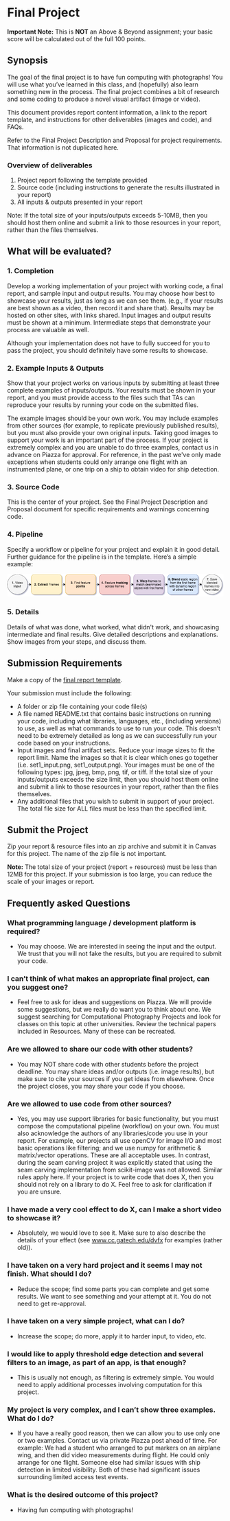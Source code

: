 # Final Project

**Important Note:** This is **NOT** an Above & Beyond assignment; your basic score will be calculated out of the full 100 points.

## Synopsis

The goal of the final project is to have fun computing with photographs! You will use what you’ve learned in this class, and (hopefully) also learn something new in the process. The final project combines a bit of research and some coding to produce a novel visual artifact (image or video).

This document provides report content information, a link to the report template, and instructions for other deliverables (images and code), and FAQs.

Refer to the Final Project Description and Proposal for project requirements. That information is not duplicated here.


### Overview of deliverables

1) Project report following the template provided
2) Source code (including instructions to generate the results illustrated in your report)
3) All inputs & outputs presented in your report

Note: If the total size of your inputs/outputs exceeds 5-10MB, then you should host them online and submit a link to those resources in your report, rather than the files themselves.


## What will be evaluated?


### 1. Completion

Develop a working implementation of your project with working code, a final report, and sample input and output results. You may choose how best to showcase your results, just as long as we can see them. (e.g., if your results are best shown as a video, then record it and share that). Results may be hosted on other sites, with links shared. Input images and output results must be shown at a minimum. Intermediate steps that demonstrate your process are valuable as well.

Although your implementation does not have to fully succeed for you to pass the project, you should definitely have some results to showcase.

### 2. Example Inputs & Outputs

Show that your project works on various inputs by submitting at least three complete examples of inputs/outputs. Your results must be shown in your report, and you must provide access to the files such that TAs can reproduce your results by running your code on the submitted files.

The example images should be your own work. You may include examples from other sources (for example, to replicate previously published results), but you must also provide your own original inputs. Taking good images to support your work is an important part of the process. If your project is extremely complex and you are unable to do three examples, contact us in advance on Piazza for approval. For reference, in the past we've only made exceptions when students could only arrange one flight with an instrumented plane, or one trip on a ship to obtain video for ship detection.

### 3. Source Code

This is the center of your project. See the Final Project Description and Proposal document for specific requirements and warnings concerning code.

### 4. Pipeline

Specify a workflow or pipeline for your project and explain it in good detail. Further guidance for the pipeline is in the template. Here’s a simple example:

![](pipeline.png)

### 5. Details

Details of what was done, what worked, what didn't work, and showcasing intermediate and final results.  Give detailed descriptions and explanations. Show images from your steps, and discuss them.


## Submission Requirements

Make a copy of the [final report template](https://docs.google.com/presentation/d/1JCMQWOgD4D2Nxa6oyN4F7CNOGs515jKaGcdpqtiklk0/edit?usp=sharing).

Your submission must include the following:
- A folder or zip file containing your code file(s)
- A file named README.txt that contains basic instructions on running your code, including what libraries, languages, etc., (including versions) to use, as well as what commands to use to run your code. This doesn’t need to be extremely detailed as long as we can successfully run your code based on your instructions.
- Input images and final artifact sets.  Reduce your image sizes to fit the report limit.  Name the images so that it is clear which ones go together (i.e. set1_input.png, set1_output.png).  Your images must be one of the following types: jpg, jpeg, bmp, png, tif, or tiff. If the total size of your inputs/outputs exceeds the size limit, then you should host them online and submit a link to those resources in your report, rather than the files themselves.
- Any additional files that you wish to submit in support of your project. The total file size for ALL files must be less than the specified limit.  


## Submit the Project

Zip your report & resource files into an zip archive and submit it in Canvas for this project. The name of the zip file is not important.

**Note:** The total size of your project (report + resources) must be less than 12MB for this project. If your submission is too large, you can reduce the scale of your images or report.


## Frequently asked Questions

### What programming language / development platform is required?
- You may choose.  We are interested in seeing the input and the output. We trust that you will not fake the results, but you are required to submit your code.  

### I can’t think of what makes an appropriate final project, can you suggest one?
- Feel free to ask for ideas and suggestions on Piazza. We will provide some suggestions, but we really do want you to think about one. We suggest searching for Computational Photography Projects and look for classes on this topic at other universities. Review the technical papers included in Resources. Many of these can be recreated.

### Are we allowed to share our code with other students?
- You may NOT share code with other students before the project deadline. You may share ideas and/or outputs (i.e. image results), but make sure to cite your sources if you get ideas from elsewhere. Once the project closes, you may share your code if you choose. 

### Are we allowed to use code from other sources?
- Yes, you may use support libraries for basic functionality, but you must compose the computational pipeline (workflow) on your own. You must also acknowledge the authors of any libraries/code you use in your report. For example, our projects all use openCV for image I/O and most basic operations like filtering; and we use numpy for arithmetic & matrix/vector operations. These are all acceptable uses. In contrast, during the seam carving project it was explicitly stated that using the seam carving implementation from scikit-image was not allowed. Similar rules apply here. If your project is to write code that does X, then you should not rely on a library to do X. Feel free to ask for clarification if you are unsure.

### I have made a very cool effect to do X, can I make a short video to showcase it?
- Absolutely, we would love to see it. Make sure to also describe the details of your effect (see www.cc.gatech.edu/dvfx for examples (rather old)). 

### I have  taken on a very hard project and it seems I may not finish. What should I do?
- Reduce the scope; find some parts you can complete and get some results.  We want to see something and your attempt at it.  You do not need to get re-approval.

### I have taken on a very simple project, what can I do?
- Increase the scope; do more, apply it to harder input, to video, etc. 

### I would like to apply threshold edge detection and several filters to an image, as part of an app, is that enough?
- This is usually not enough, as filtering is extremely simple. You would need to apply additional processes involving computation for this project.

### My project is very complex, and I can’t show three examples. What do I do?
- If you have a really good reason, then we can allow you to use only one or two examples. Contact us via private Piazza post ahead of time. For example:  We had a student who arranged to put markers on an airplane wing, and then did video measurements during flight. He could only arrange for one flight. Someone else had similar issues with ship detection in limited visibility. Both of these had significant issues surrounding limited access test events.

### What is the desired outcome of this project?
- Having fun computing with photographs! 

